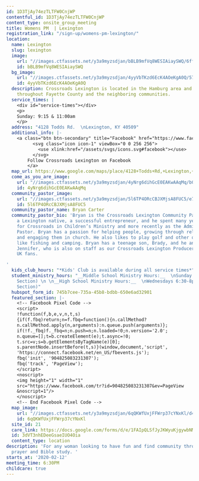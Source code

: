 ```yaml
---
id: 1D3TjAy74ezTLTFW0CnjWP
contentful_id: 1D3TjAy74ezTLTFW0CnjWP
content_type: onsite_group_meeting
title: Womens PM  | Lexington
registration_link: "/sign-up/womens-pm-lexington/"
location:
  name: Lexington
  slug: lexington
  image:
    url: "//images.ctfassets.net/y3a9myzsdjan/bBLB9mfVq8WESIAiaySWQ/6ff41ece3064dbdef6cd70ce8dcd6c17/crossroads-andover.jpg"
    id: bBLB9mfVq8WESIAiaySWQ
  bg_image:
    url: "//images.ctfassets.net/y3a9myzsdjan/4yyVbTKzd6EcK4AOeKgA0Q/574406e4f9712e3ea7bde3b55e83e571/crossroads-church-andover-bg.jpg"
    id: 4yyVbTKzd6EcK4AOeKgA0Q
  description: Crossroads Lexington is located in the Hamburg area and serves people
    throughout Fayette County and the neighboring communities.
  service_times: |
    <div id="service-times"></div>
    <p>
    Sunday: 9:15 & 11:00am
    </p>
  address: "4128 Todds Rd.  \nLexington, KY 40509"
  additional_info: |-
    <a class="btn btn-secondary" title="Facebook" href="https://www.facebook.com/crdslexington/">
          <svg class="icon icon-1" viewBox="0 0 256 256">
            <use xlink:href="/assets/svgs/icons.svg#facebook"></use>
          </svg>
        Follow Crossroads Lexington on Facebook
        </a>
  map_url: https://www.google.com/maps/place/4128+Todds+Rd,+Lexington,+KY+40509/@37.9937646,-84.3967061,17z/data=!3m1!4b1!4m5!3m4!1s0x884251ca9bb3bbe3:0xcb54c66f36e9147f!8m2!3d37.9937646!4d-84.3945174
  come_as_you_are_image:
    url: "//images.ctfassets.net/y3a9myzsdjan/4yNrg6dihGcE0EAKwAAqMq/b0f9a91a51f1eb09b3c79eec5cdf0709/crossroads-church-come-as-you-are3.jpg"
    id: 4yNrg6dihGcE0EAKwAAqMq
  community_pastor_image:
    url: "//images.ctfassets.net/y3a9myzsdjan/5l6TP4ORcCBJXMjsA8FUC5/e7da5e5f7f0b773202fa93e88adffeb2/crossroads-bryan-carter.jpg"
    id: 5l6TP4ORcCBJXMjsA8FUC5
  community_pastor_name: Bryan Carter
  community_pastor_bio: 'Bryan is the Crossroads Lexington Community Pastor. He is
    a Lexington native, a successful entrepreneur, and he spent many years working
    for Crossroads in Children’s Ministry and more recently as the Administrative
    Pastor. Bryan has a passion for helping people, growing through relationships
    and engaging them in church. He also likes to play golf and other outdoor activities
    like fishing and camping. Bryan has a teenage son, Brady, and he and his wife
    Jennifer, who is also on staff as our Crossroads Lexington Producer, are avid
    UK fans.

'
  kids_club_hours: "*Kids' Club is available during all service times*"
  student_ministry_hours: "__Middle School Ministry Hours:__  \nSunday at 11am (Student
    Section) \n \n__High School Ministry Hours:__  \nWednesdays 6:30-8pm (Student
    Section)"
  hubspot_form_id: 745b7cee-735a-45b8-bdbb-650e6ad32901
  featured_section: |-
    <!-- Facebook Pixel Code -->
    <script>
    !function(f,b,e,v,n,t,s)
    {if(f.fbq)return;n=f.fbq=function(){n.callMethod?
    n.callMethod.apply(n,arguments):n.queue.push(arguments)};
    if(!f._fbq)f._fbq=n;n.push=n;n.loaded=!0;n.version='2.0';
    n.queue=[];t=b.createElement(e);t.async=!0;
    t.src=v;s=b.getElementsByTagName(e)[0];
    s.parentNode.insertBefore(t,s)}(window,document,'script',
    'https://connect.facebook.net/en_US/fbevents.js');
    fbq('init', '904825083231307');
    fbq('track', 'PageView');
    </script>
    <noscript>
    <img height="1" width="1"
    src="https://www.facebook.com/tr?id=904825083231307&ev=PageView
    &noscript=1"/>
    </noscript>
    <!-- End Facebook Pixel Code -->
  map_image:
    url: "//images.ctfassets.net/y3a9myzsdjan/6qQKWfUxjFFWrp37cYNxKl/d413249fb1d59edbd3aed58a4ebff3de/Screen_Shot_2019-11-15_at_2.48.00_PM.png"
    id: 6qQKWfUxjFFWrp37cYNxKl
  site_id: 21
  care_link: https://docs.google.com/forms/d/e/1FAIpQLSfJyJKWyuKjgywbNMSXKFPH6c9qsNhfDLiC98vrL-QztPZ0tQ/viewform
  id: 3dVT3nhEDeeGsaeIUO4Oia
  content_type: location
description: 'For any woman looking to have fun and find community throug encouragement,
  prayer and Bible study. '
starts_at: '2020-02-12'
meeting_time: 6:30PM
childcare: true
---
```


